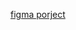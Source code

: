 [figma porject](https://www.figma.com/proto/p0qjhhmlhWhaANMikjISYm/cube?type=design&node-id=126-109&t=TmFad62YGP5TGzyS-1&scaling=min-zoom&page-id=0%3A1&starting-point-node-id=17%3A123&mode=design)
